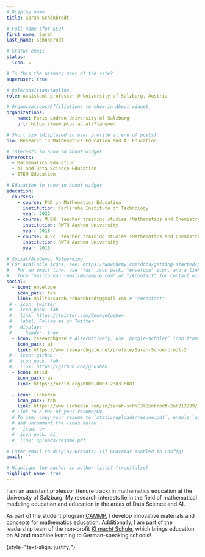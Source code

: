```yaml
---
# Display name
title: Sarah Schönbrodt

# Full name (for SEO)
first_name: Sarah
last_name: Schönbrodt

# Status emoji
status:
  icon: ☕️

# Is this the primary user of the site?
superuser: true

# Role/position/tagline
role: Assistant professor @ University of Salzburg, Austria

# Organizations/Affiliations to show in About widget
organizations:
  - name: Paris Lodron University of Salzburg
    url: https://www.plus.ac.at/?lang=en

# Short bio (displayed in user profile at end of posts)
bio: Research in Mathematics Education and AI Education

# Interests to show in About widget
interests:
  - Mathematics Education
  - AI and Data Science Education
  - STEM Education

# Education to show in About widget
education:
  courses:
    - course: PhD in Mathematics Education
      institution: Karlsruhe Institute of Technology
      year: 2022
    - course: M.Ed. teacher training studies (Mathematics and Chemistry)
      institution: RWTH Aachen University
      year: 2018
    - course: B.Sc. teacher training studies (Mathematics and Chemistry)
      institution: RWTH Aachen University
      year: 2015

# Social/Academic Networking
# For available icons, see: https://wowchemy.com/docs/getting-started/page-builder/#icons
#   For an email link, use "fas" icon pack, "envelope" icon, and a link in the
#   form "mailto:your-email@example.com" or "/#contact" for contact widget.
social:
  - icon: envelope
    icon_pack: fas
    link: mailto:sarah.schoenbrodt@gmail.com # '/#contact'
 # - icon: twitter
 #   icon_pack: fab
 #   link: https://twitter.com/GeorgeCushen
 #   label: Follow me on Twitter
 #   display:
 #     header: true
  - icon: researchgate # Alternatively, use `google-scholar` icon from `ai` icon pack or graduation-cap
    icon_pack: ai
    link: https://www.researchgate.net/profile/Sarah-Schoenbrodt-2
 # - icon: github
 #   icon_pack: fab
 #   link: https://github.com/gcushen
  - icon: orcid
    icon_pack: ai
    link: https://orcid.org/0000-0003-2383-6081

  - icon: linkedin
    icon_pack: fab
    link: https://www.linkedin.com/in/sarah-sch%C3%B6nbrodt-2ab212209/
  # Link to a PDF of your resume/CV.
  # To use: copy your resume to `static/uploads/resume.pdf`, enable `ai` icons in `params.yaml`,
  # and uncomment the lines below.
  # - icon: cv
  #  icon_pack: ai
  #  link: uploads/resume.pdf

# Enter email to display Gravatar (if Gravatar enabled in Config)
email: ''

# Highlight the author in author lists? (true/false)
highlight_name: true
---
```


I am an assistant professor (tenure track) in mathematics education at the University of Salzburg. My research interests lie in the field of mathematical modeling education and education in the areas of Data Science and AI.

As part of the student program <a href="https://www.cammp.online/">CAMMP</a>, I develop innovative materials and concepts for mathematics education. Additionally, I am part of the leadership team of the non-profit <a href="http://ki-macht-schule.de">KI macht Schule</a>, which brings education on AI and machine learning to German-speaking schools! 

{style="text-align: justify;"}
